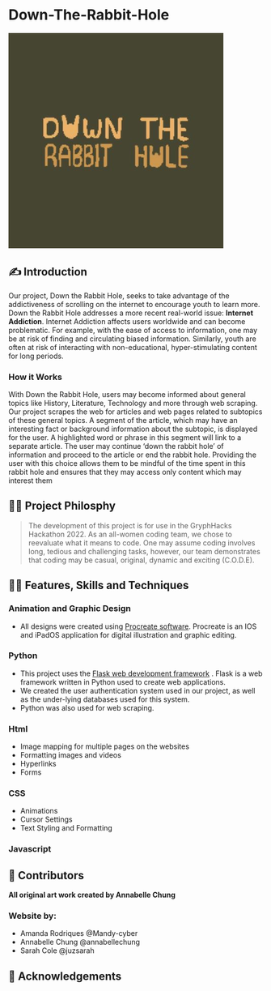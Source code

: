 # Down-The-Rabbit-Hole
![Down-The-Rabbit-Hole Logo](DowntheRabbitholelogo.jpg)

## ✍️ Introduction
Our project, Down the Rabbit Hole, seeks to take advantage of the addictiveness of scrolling on the internet to encourage youth to learn more. Down the Rabbit Hole addresses a more recent real-world issue: __Internet Addiction__. Internet Addiction affects users worldwide and can become problematic. For example, with the ease of access to information, one may be at risk of finding and circulating biased information. Similarly, youth are often at risk of interacting with non-educational, hyper-stimulating content for long periods. 
### How it Works
With Down the Rabbit Hole, users may become informed about general topics like History, Literature, Technology and more through web scraping. Our project scrapes the web for articles and web pages related to subtopics of these general topics. A segment of the article, which may have an interesting fact or background information about the subtopic, is displayed for the user. A highlighted word or phrase in this segment will link to a separate article. The user may continue ‘down the rabbit hole’ of information and proceed to the article or end the rabbit hole. Providing the user with this choice allows them to be mindful of the time spent in this rabbit hole and ensures that they may access only content which may interest them
## 👩‍🏫 Project Philosphy
> The development of this project is for use in the GryphHacks Hackathon 2022. As an all-women coding team, we chose to reevaluate what it means to code. One may assume coding involves long, tedious and challenging tasks, however, our team demonstrates that coding may be casual, original, dynamic and exciting (C.O.D.E).
## 👩‍💻 Features, Skills and Techniques
### Animation and Graphic Design
 - All designs were created using [Procreate software](https://procreate.art/).
 Procreate is an IOS and iPadOS application for digital illustration and graphic editing. 
### Python
 - This project uses the [Flask web development framework](https://flask.palletsprojects.com/en/2.1.x/) .
 Flask is a web framework written in Python used to create web applications.
 - We created the user authentication system used in our project, as well as the under-lying databases used for this system. 
 - Python was also used for web scraping.
### Html
- Image mapping for multiple pages on the websites
- Formatting images and videos
- Hyperlinks
- Forms
### CSS
- Animations
- Cursor Settings
- Text Styling and Formatting
### Javascript 
## 👏 Contributors
**All original art work created by Annabelle Chung**
### Website by:
- Amanda Rodriques @Mandy-cyber
- Annabelle Chung @annabellechung
- Sarah Cole @juzsarah
## 🙏 Acknowledgements
